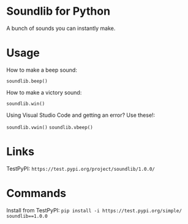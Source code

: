 # Soundlib for Python
A bunch of sounds you can instantly make.

# Usage
How to make a beep sound:

`soundlib.beep()`

How to make a victory sound:

`soundlib.win()`

Using Visual Studio Code and getting an error? Use these!:

`soundlib.vwin()`
`soundlib.vbeep()`

# Links

TestPyPI: `https://test.pypi.org/project/soundlib/1.0.0/`

# Commands

Install from TestPyPI: `pip install -i https://test.pypi.org/simple/ soundlib==1.0.0`
